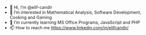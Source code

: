 - 👋 Hi, I’m @elif-candir
- 👀 I’m interested in Mathematical Analysis, Software Development, Cooking and Gaming
- 🌱 I’m currently learning MS Office Programs, JavaScript and PHP
- 📫 How to reach me https://www.linkedin.com/in/elifcandir/

<!---
elif-candir/elif-candir is a ✨ special ✨ repository because its `README.md` (this file) appears on your GitHub profile.
You can click the Preview link to take a look at your changes.
- 💞️ I’m looking to collaborate on ...
--->
